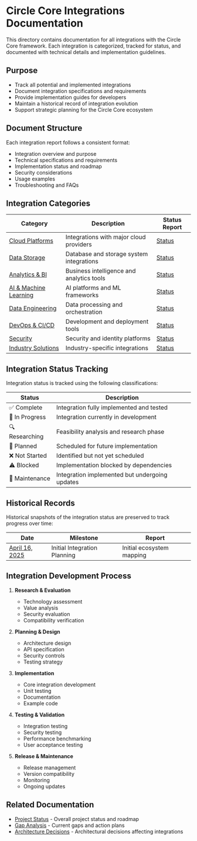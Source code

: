 # Circle Core Integrations Documentation

This directory contains documentation for all integrations with the Circle Core framework. Each integration is categorized, tracked for status, and documented with technical details and implementation guidelines.

## Purpose

- Track all potential and implemented integrations
- Document integration specifications and requirements
- Provide implementation guides for developers
- Maintain a historical record of integration evolution
- Support strategic planning for the Circle Core ecosystem

## Document Structure

Each integration report follows a consistent format:
- Integration overview and purpose
- Technical specifications and requirements
- Implementation status and roadmap
- Security considerations
- Usage examples
- Troubleshooting and FAQs

## Integration Categories

| Category | Description | Status Report |
|----------|-------------|---------------|
| [Cloud Platforms](categories/cloud-platforms.md) | Integrations with major cloud providers | [Status](status/cloud-platforms-status.md) |
| [Data Storage](categories/data-storage.md) | Database and storage system integrations | [Status](status/data-storage-status.md) |
| [Analytics & BI](categories/analytics-bi.md) | Business intelligence and analytics tools | [Status](status/analytics-bi-status.md) |
| [AI & Machine Learning](categories/ai-ml.md) | AI platforms and ML frameworks | [Status](status/ai-ml-status.md) |
| [Data Engineering](categories/data-engineering.md) | Data processing and orchestration | [Status](status/data-engineering-status.md) |
| [DevOps & CI/CD](categories/devops-cicd.md) | Development and deployment tools | [Status](status/devops-cicd-status.md) |
| [Security](categories/security.md) | Security and identity platforms | [Status](status/security-status.md) |
| [Industry Solutions](categories/industry-solutions.md) | Industry-specific integrations | [Status](status/industry-solutions-status.md) |

## Integration Status Tracking

Integration status is tracked using the following classifications:

| Status | Description |
|--------|-------------|
| ✅ Complete | Integration fully implemented and tested |
| 🚧 In Progress | Integration currently in development |
| 🔍 Researching | Feasibility analysis and research phase |
| 📅 Planned | Scheduled for future implementation |
| ❌ Not Started | Identified but not yet scheduled |
| ⚠️ Blocked | Implementation blocked by dependencies |
| 🔄 Maintenance | Integration implemented but undergoing updates |

## Historical Records

Historical snapshots of the integration status are preserved to track progress over time:

| Date | Milestone | Report |
|------|-----------|--------|
| [April 16, 2025](historical/2025-04-16-integrations.md) | Initial Integration Planning | Initial ecosystem mapping |

## Integration Development Process

1. **Research & Evaluation**
   - Technology assessment
   - Value analysis
   - Security evaluation
   - Compatibility verification

2. **Planning & Design**
   - Architecture design
   - API specification
   - Security controls
   - Testing strategy

3. **Implementation**
   - Core integration development
   - Unit testing
   - Documentation
   - Example code

4. **Testing & Validation**
   - Integration testing
   - Security testing
   - Performance benchmarking
   - User acceptance testing

5. **Release & Maintenance**
   - Release management
   - Version compatibility
   - Monitoring
   - Ongoing updates

## Related Documentation

- [Project Status](../../PROJECT_STATUS.md) - Overall project status and roadmap
- [Gap Analysis](../../GAP_ANALYSIS.md) - Current gaps and action plans
- [Architecture Decisions](../architecture/decisions) - Architectural decisions affecting integrations
